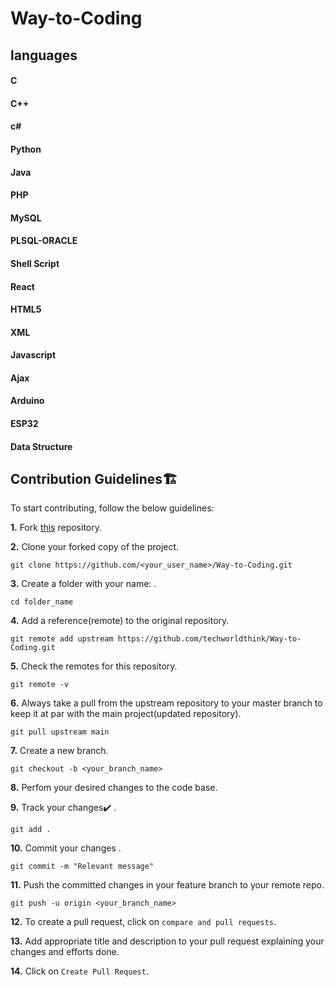 # Way-to-Coding

## languages

#### C
#### C++
#### c#
#### Python
#### Java
#### PHP
#### MySQL
#### PLSQL-ORACLE
#### Shell Script
#### React
#### HTML5
#### XML
#### Javascript
#### Ajax
#### Arduino
#### ESP32
#### Data Structure





## Contribution Guidelines🏗

To start contributing, follow the below guidelines: 

**1.**  Fork [this](https://github.com/techworldthink/Way-to-Coding.git) repository.

**2.**  Clone your forked copy of the project.

```
git clone https://github.com/<your_user_name>/Way-to-Coding.git
```

**3.** Create a folder with your name: .

```
cd folder_name
```

**4.** Add a reference(remote) to the original repository.

```
git remote add upstream https://github.com/techworldthink/Way-to-Coding.git
```

**5.** Check the remotes for this repository.

```
git remote -v
```

**6.** Always take a pull from the upstream repository to your master branch to keep it at par with the main project(updated repository).

```
git pull upstream main
```

**7.** Create a new branch.

```
git checkout -b <your_branch_name>
```

**8.** Perfom your desired changes to the code base.

**9.** Track your changes:heavy_check_mark: .

```
git add . 
```

**10.** Commit your changes .

```
git commit -m "Relevant message"
```

**11.** Push the committed changes in your feature branch to your remote repo.

```
git push -u origin <your_branch_name>
```


**12.** To create a pull request, click on `compare and pull requests`.

**13.** Add appropriate title and description to your pull request explaining your changes and efforts done.

**14.** Click on `Create Pull Request`.


